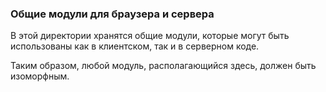 ### Общие модули для браузера и сервера

В этой директории хранятся общие модули, которые могут быть использованы как в клиентском,
так и в серверном коде.

Таким образом, любой модуль, располагающийся здесь, должен быть изоморфным.
